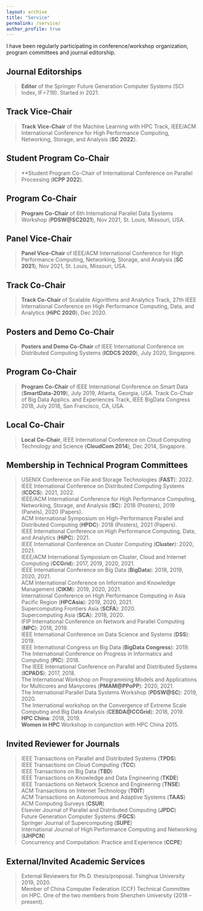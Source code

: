 ```yaml
---
layout: archive
title: "Service"
permalink: /service/
author_profile: true
---
```


I have been regularly participating in conference/workshop organization, program committees and journal editorship.

Journal Editorships
---

> **Editor** of the Springer Future Generation Computer Systems (SCI Index, IF=7.19). Started in 2021.


Track Vice-Chair
---
> **Track Vice-Chair** of the Machine Learning with HPC Track, IEEE/ACM International Conference for High
Performance Computing, Networking, Storage, and Analysis (**SC 2022**).

Student Program Co-Chair
---
> **Student Program Co-Chair of International Conference on Parallel Processing (**ICPP 2022**).

Program Co-Chair
---
> **Program Co-Chair** of 6th International Parallel Data Systems Workshop (**PDSW@SC2021**), Nov 2021,
St. Louis, Missouri, USA.

Panel Vice-Chair
---
> **Panel Vice-Chair** of IEEE/ACM International Conference for High Performance Computing, Networking,
Storage, and Analysis (**SC 2021**), Nov 2021, St. Louis, Missouri, USA.

Track Co-Chair
---
> **Track Co-Chair** of Scalable Algorithms and Analytics Track, 27th IEEE International Conference on High
Performance Computing, Data, and Analytics (**HiPC 2020**), Dec 2020.

Posters and Demo Co-Chair
---
> **Posters and Demo Co-Chair** of IEEE International Conference on Distributed Computing Systems (**ICDCS 2020**), July 2020, Singapore.

Program Co-Chair
---
> **Program Co-Chair** of IEEE International Conference on Smart Data (**SmartData-2019**), July 2019, Atlanta, Georgia, USA.
Track Co-Chair of Big Data Applics. and Experiences Track, IEEE BigData Congress 2018, July 2018, San
Francisco, CA, USA.

Local Co-Chair
---
> **Local Co-Chair**, IEEE International Conference on Cloud Computing Technology and Science (**CloudCom 2014**), Dec 2014, Singapore.

Membership in Technical Program Committees
---

> USENIX Conference on File and Storage Technologies (**FAST**): 2022.<br>
IEEE International Conference on Distributed Computing Systems (**ICDCS**): 2021, 2022.<br>
IEEE/ACM International Conference for High Performance Computing, Networking, Storage, and Analysis (**SC**): 2018 (Posters), 2019 (Panels), 2020 (Papers).<br>
ACM International Symposium on High-Performance Parallel and Distributed Computing (**HPDC**): 2018 (Posters), 2021 (Papers).<br>
IEEE International Conference on High Performance Computing, Data, and Analytics (**HiPC**): 2021.<br>
IEEE International Conference on Cluster Computing (**Cluster**): 2020, 2021.<br>
IEEE/ACM International Symposium on Cluster, Cloud and Internet Computing (**CCGrid**): 2017, 2019, 2020, 2021.<br>
IEEE International Conference on Big Data (**BigData**): 2018, 2019, 2020, 2021.<br>
ACM International Conference on Information and Knowledge Management (**CIKM**): 2019, 2020, 2021.<br>
International Conference on High Performance Computing in Asia Pacific Region (**HPCAsia**): 2019, 2020, 2021.<br>
Supercomputing Frontiers Asia (**SCFA**): 2020.<br>
Supercomputing Asia (**SCA**): 2018, 2020.<br>
IFIP International Conference on Network and Parallel Computing (**NPC**): 2018, 2019.<br>
IEEE International Conference on Data Science and Systems (**DSS**): 2019.<br>
IEEE International Congress on Big Data (**BigData Congress**): 2019.<br>
The International Conference on Progress in Informatics and Computing (**PIC**): 2018.<br>
The IEEE International Conference on Parallel and Distributed Systems (**ICPADS**): 2017, 2018.<br>
The International Workshop on Programming Models and Applications for Multicores and Manycores (**PMAM@PPoPP**): 2020, 2021.<br>
The International Parallel Data Systems Workshop (**PDSW@SC**): 2019, 2020.<br>
The International workshop on the Convergence of Extreme Scale Computing and Big Data Analysis (**CEBDA@CCGrid**): 2018, 2019.<br>
**HPC China**: 2018, 2019.<br>
**Women in HPC** Workshop in conjunction with HPC China 2015.


Invited Reviewer for Journals
-----------
 
> IEEE Transactions on Parallel and Distributed Systems (**TPDS**)<br>
IEEE Transactions on Cloud Computing (**TCC**)<br>
IEEE Transactions on Big Data (**TBD**)<br>
IEEE Transactions on Knowledge and Data Engineering (**TKDE**)<br>
IEEE Transactions on Network Science and Engineering (**TNSE**)<br>
ACM Transactions on Internet Technology (**TOIT**)<br>
ACM Transactions on Autonomous and Adaptive Systems (**TAAS**)<br>
ACM Computing Surveys (**CSUR**)<br>
Elsevier Journal of Parallel and Distributed Computing (**JPDC**)<br>
Future Generation Computer Systems (**FGCS**)<br>
Springer Journal of Supercomputing (**SUPE**)<br>
International Journal of High Performance Computing and Networking (**IJHPCN**)<br>
Concurrency and Computation: Practice and Experience (**CCPE**)


External/Invited Academic Services
---
> External Reviewers for Ph.D. thesis/proposal. Tsinghua University 2019, 2020.<br>
> Member of China Computer Federation (CCF) Technical Committee on HPC. One of the two members from Shenzhen University (2018 – present).
